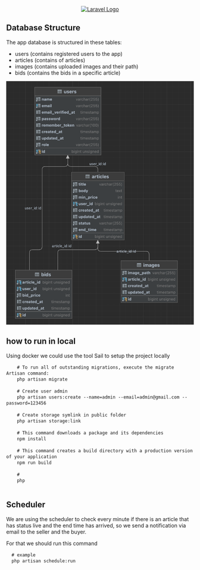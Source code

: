 <p align="center"><a href="https://laravel.com" target="_blank"><img src="https://raw.githubusercontent.com/laravel/art/master/logo-lockup/5%20SVG/2%20CMYK/1%20Full%20Color/laravel-logolockup-cmyk-red.svg" width="400" alt="Laravel Logo"></a></p>

## Database Structure

The app database is structured in these tables:

- users (contains registered users to the app)
- articles (contains of articles)
- images (contains uploaded images and their path)
- bids (contains the bids in a specific article)

![Diagram](screenshots/diagram.png)

## how to run in local

Using docker we could use the tool Sail to setup the project locally

```shell
    # To run all of outstanding migrations, execute the migrate Artisan command:
    php artisan migrate
    
    # Create user admin
    php artisan users:create --name=admin --email=admin@gmail.com --password=123456
    
    # Create storage symlink in public folder
    php artisan storage:link
    
    # This command downloads a package and its dependencies
    npm install
    
    # This command creates a build directory with a production version of your application
    npm run build
    
    # 
    php  
    
```

## Scheduler

We are using the scheduler to check every minute if there is an article that has status live and the end time has arrived, so we send a notification via email to the seller and the buyer.

For that we should run this command

```shell
  # example
  php artisan schedule:run
```

